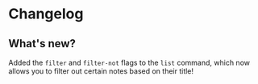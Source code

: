 # Changelog

## What's new?
Added the `filter` and `filter-not` flags to the `list` command, which now allows you to filter out certain notes based on their title! 